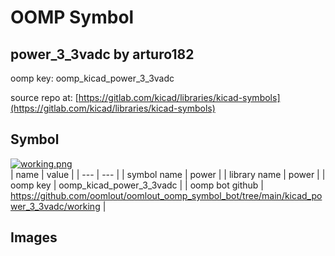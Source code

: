 # OOMP Symbol  
## power_3_3vadc  by arturo182  
  
oomp key: oomp_kicad_power_3_3vadc  
  
source repo at: [https://gitlab.com/kicad/libraries/kicad-symbols](https://gitlab.com/kicad/libraries/kicad-symbols)  
## Symbol  
  
[![working.png](working_600.png)](working.png)  
| name | value | 
| --- | --- | 
| symbol name | power | 
| library name | power | 
| oomp key | oomp_kicad_power_3_3vadc | 
| oomp bot github | https://github.com/oomlout/oomlout_oomp_symbol_bot/tree/main/kicad_power_3_3vadc/working | 
## Images  
